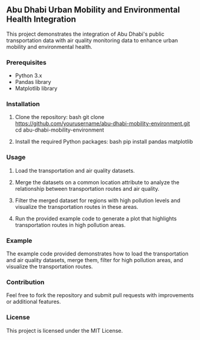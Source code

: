 ## Abu Dhabi Urban Mobility and Environmental Health Integration

This project demonstrates the integration of Abu Dhabi's public transportation data with air quality monitoring data to enhance urban mobility and environmental health.

### Prerequisites
- Python 3.x
- Pandas library
- Matplotlib library

### Installation

1. Clone the repository:
bash
git clone https://github.com/yourusername/abu-dhabi-mobility-environment.git
cd abu-dhabi-mobility-environment


2. Install the required Python packages:
bash
pip install pandas matplotlib


### Usage

1. Load the transportation and air quality datasets.

2. Merge the datasets on a common location attribute to analyze the relationship between transportation routes and air quality.

3. Filter the merged dataset for regions with high pollution levels and visualize the transportation routes in these areas.

4. Run the provided example code to generate a plot that highlights transportation routes in high pollution areas.

### Example

The example code provided demonstrates how to load the transportation and air quality datasets, merge them, filter for high pollution areas, and visualize the transportation routes.

### Contribution

Feel free to fork the repository and submit pull requests with improvements or additional features.

### License

This project is licensed under the MIT License.
